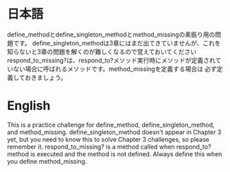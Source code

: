 # 日本語

define_methodとdefine_singleton_methodとmethod_missingの素振り用の問題です。
define_singleton_methodは3章にはまだ出てきていませんが、これを知らないと3章の問題を解くのが難しくなるので覚えておいてください
respond_to_missing?は、respond_to?メソッド実行時にメソッドが定義されていない場合に呼ばれるメソッドです。method_missingを定義する場合は
必ず定義しておきましょう。

# English

This is a practice challenge for define_method, define_singleton_method, and method_missing.
define_singleton_method doesn't appear in Chapter 3 yet, but you need to know this to solve Chapter 3 challenges, so please remember it.
respond_to_missing? is a method called when respond_to? method is executed and the method is not defined. Always define this when you define method_missing.
